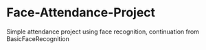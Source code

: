 # Face-Attendance-Project
Simple attendance project using face recognition, continuation from BasicFaceRecognition
